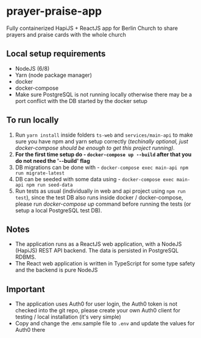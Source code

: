 # prayer-praise-app

Fully containerized HapiJS + ReactJS app for Berlin Church to share prayers and praise cards with the whole church

## Local setup requirements

- NodeJS (6/8)
- Yarn (node package manager)
- docker
- docker-compose
- Make sure PostgreSQL is not running locally otherwise there may be a port conflict with the DB started by the docker setup

## To run locally

1. Run ```yarn install``` inside folders `ts-web` and `services/main-api` to make sure you have npm and yarn setup correctly (_techinally optional, just docker-compose should be enough to get this project running)._
2. __For the first time setup do - ```docker-compose up --build``` after that you do not need the '--build' flag__
3. DB migrations can be done with - ```docker-compose exec main-api npm run migrate-latest```
4. DB can be seeded with some data using - ```docker-compose exec main-api npm run seed-data```
5. Run tests as usual (individually in web and api project using ```npm run test```), since the test DB also runs inside docker / docker-compose, please run _docker-compose up_ command before running the tests (or setup a local PostgreSQL test DB).

## Notes

- The application runs as a ReactJS web application, with a NodeJS (HapiJS) REST API backend. The data is persisted in PostgreSQL RDBMS.
- The React web application is written in TypeScript for some type safety and the backend is pure NodeJS

## Important

- The application uses Auth0 for user login, the Auth0 token is not checked into the git repo, please create your own Auth0 client for testing / local installation (it's very simple)
- Copy and change the .env.sample file to ```.env``` and update the values for Auth0 there
